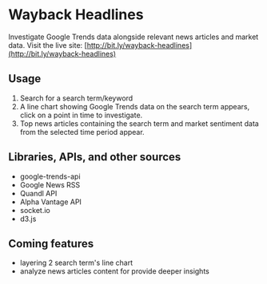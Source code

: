 # Wayback Headlines

Investigate Google Trends data alongside relevant news articles and market data.
Visit the live site: [http://bit.ly/wayback-headlines](http://bit.ly/wayback-headlines)

## Usage

1. Search for a search term/keyword
2. A line chart showing Google Trends data on the search term appears, click on a point in time to investigate.
3. Top news articles containing the search term and market sentiment data from the selected time period appear.

## Libraries, APIs, and other sources

- google-trends-api
- Google News RSS
- Quandl API
- Alpha Vantage API
- socket.io
- d3.js

## Coming features

- layering 2 search term's line chart
- analyze news articles content for provide deeper insights
